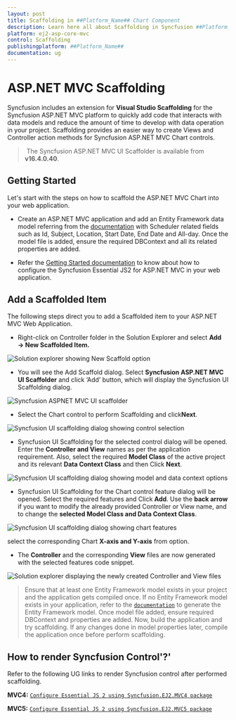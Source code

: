 ```yaml
---
layout: post
title: Scaffolding in ##Platform_Name## Chart Component
description: Learn here all about Scaffolding in Syncfusion ##Platform_Name## Chart component of Syncfusion Essential JS 2 and more.
platform: ej2-asp-core-mvc
control: Scaffolding
publishingplatform: ##Platform_Name##
documentation: ug
---
```



# ASP.NET MVC Scaffolding

Syncfusion includes an extension for **Visual Studio Scaffolding** for the Syncfusion ASP.NET MVC platform to quickly add code that interacts with data models and reduce the amount of time to develop with data operation in your project. Scaffolding provides an easier way to create Views and Controller action methods for Syncfusion ASP.NET MVC  Chart controls.

> The Syncfusion ASP.NET MVC UI Scaffolder is available from **v16.4.0.40**.

## Getting Started

Let's start with the steps on how to scaffold the ASP.NET MVC Chart into your web application.

* Create an ASP.NET MVC application and add an Entity Framework data model referring from the [documentation](https://docs.microsoft.com/en-us/aspnet/mvc/overview/getting-started/database-first-development/creating-the-web-application#generate-the-models) with Scheduler related fields such as Id, Subject, Location, Start Date, End Date and All-day. Once the model file is added, ensure the required DBContext and all its related properties are added.

* Refer the [Getting Started documentation](https://ej2.syncfusion.com/aspnetmvc/documentation/getting-started/visual-studio-2017/#configure-essential-js-2-in-the-application) to know about how to configure the Syncfusion Essential JS2 for ASP.NET MVC in your web application.

## Add a Scaffolded Item

The following steps direct you to add a Scaffolded item to your ASP.NET MVC Web Application.

* Right-click on Controller folder in the Solution Explorer and select **Add → New Scaffolded Item.**

![Solution explorer showing New Scaffold option](../images/default-template-mvc.png)

* You will see the Add Scaffold dialog. Select **Syncfusion ASP.NET MVC UI Scaffolder** and click ‘Add’ button, which will display the Syncfusion UI Scaffolding dialog.

![Syncfusion ASPNET MVC UI scaffolder](../images/ui-scaffolder.png)

* Select the Chart control to perform Scaffolding and click**Next**.

![Syncfusion UI scaffolding dialog showing control selection](../images/control-template.png)

* Syncfusion UI Scaffolding for the selected control dialog will be opened. Enter the **Controller and View** names as per the application requirement. Also, select the required **Model Class** of the active project and its relevant **Data Context Class** and then Click **Next**.

![Syncfusion UI scaffolding dialog showing model and data context options](../images/scaffold-template.png)

* Syncfusion UI Scaffolding for the Chart control feature dialog will be opened. Select the required features and Click **Add**. Use the **back arrow** if you want to modify the already provided Controller or View name, and to change the **selected Model Class and Data Context Class**.

![Syncfusion UI scaffolding dialog showing chart features](../images/feature.png)

select the corresponding Chart **X-axis and Y-axis** from option.

* The **Controller** and the corresponding **View** files are now generated with the selected features code snippet.

![Solution explorer displaying the newly created Controller and View files](../images/solution-explorer-mvc.png)

> Ensure that  at least one Entity Framework model  exists in your project and the application gets compiled once. If no Entity Framework model exists in your application, refer to the [`documentation`](https://docs.microsoft.com/en-us/aspnet/mvc/overview/getting-started/database-first-development/creating-the-web-application#generate-the-models) to generate the Entity Framework model. Once model file added, ensure required DBContext and properties are added. Now, build the application and try scaffolding. If any changes done in model properties later, compile the application once before perform scaffolding.

## How to render Syncfusion Control'?'

Refer to the following UG links to render Syncfusion control after performed scaffolding.

**MVC4:** [`Configure Essential JS 2 using Syncfusion.EJ2.MVC4 package`](https://ej2.syncfusion.com/aspnetmvc/documentation/getting-started/visual-studio-2017/#configure-essential-js-2-in-the-application-1)

**MVC5:** [`Configure Essential JS 2 using Syncfusion.EJ2.MVC5 package`](https://ej2.syncfusion.com/aspnetmvc/documentation/getting-started/visual-studio-2017/#configure-essential-js-2-in-the-application)
